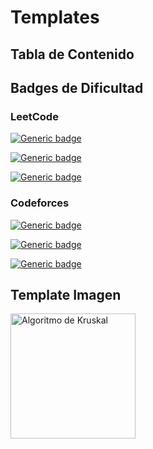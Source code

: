 # Templates

## Tabla de Contenido


## Badges de Dificultad

### LeetCode

[![Generic badge](https://img.shields.io/badge/LeetCode-Easy-green.svg)](https://leetcode.com/problemset/algorithms/)

[![Generic badge](https://img.shields.io/badge/LeetCode-Medium-yellow.svg)](https://leetcode.com/problemset/algorithms/)

[![Generic badge](https://img.shields.io/badge/LeetCode-Hard-red.svg)](https://leetcode.com/problemset/algorithms/)

### Codeforces

[![Generic badge](https://img.shields.io/badge/Codeforces-Easy-green.svg)](https://codeforces.com/problemset)

[![Generic badge](https://img.shields.io/badge/Codeforces-Medium-yellow.svg)](https://codeforces.com/problemset)

[![Generic badge](https://img.shields.io/badge/Codeforces-Hard-red.svg)](https://codeforces.com/problemset)

## Template Imagen

<img alt="Algoritmo de Kruskal" src="https://upload.wikimedia.org/wikipedia/commons/d/d2/Minimum_spanning_tree.svg" width="200">